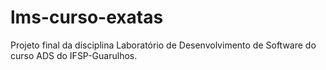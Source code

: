 # lms-curso-exatas
Projeto final da disciplina Laboratório de Desenvolvimento de Software do curso ADS do IFSP-Guarulhos.
